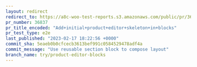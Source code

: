 ```yaml
---
layout: redirect
redirect_to: https://a8c-woo-test-reports.s3.amazonaws.com/public/pr/36837/e2e/index.html
pr_number: 36837
pr_title_encoded: "Add+initial+product+editor+skeleton+in+blocks"
pr_test_type: e2e
last_published: "2023-02-17 18:22:56 +0000"
commit_sha: 5eaeb0b0cfcecb3613bef991c0584529478adf4a
commit_message: "Use reusable section block to compose layout"
branch_name: try/product-editor-blocks
---
```

